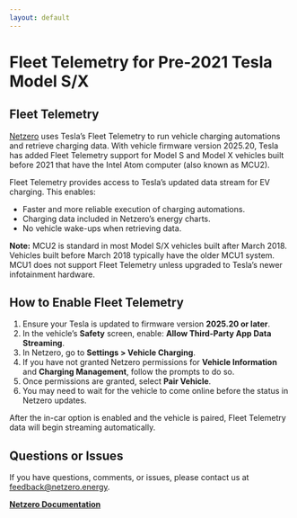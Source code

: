 ```yaml
---
layout: default
---
```


# Fleet Telemetry for Pre-2021 Tesla Model S/X

## Fleet Telemetry

[Netzero](https://www.netzero.energy) uses Tesla’s Fleet Telemetry to run vehicle charging
automations and retrieve charging data. With vehicle firmware version 2025.20,
Tesla has added Fleet Telemetry support for Model S and Model X vehicles built before 2021 that
have the Intel Atom computer (also known as MCU2).

Fleet Telemetry provides access to Tesla’s updated data stream for EV charging. This enables:

- Faster and more reliable execution of charging automations.
- Charging data included in Netzero’s energy charts.
- No vehicle wake-ups when retrieving data.

**Note:** MCU2 is standard in most Model S/X vehicles built after March 2018.
Vehicles built before March 2018 typically have the older MCU1 system.
MCU1 does not support Fleet Telemetry unless upgraded to Tesla’s newer infotainment hardware.

## How to Enable Fleet Telemetry

1. Ensure your Tesla is updated to firmware version **2025.20 or later**.
2. In the vehicle’s **Safety** screen, enable:
   **Allow Third-Party App Data Streaming**.
3. In Netzero, go to **Settings > Vehicle Charging**.
4. If you have not granted Netzero permissions for **Vehicle Information** and **Charging
   Management**, follow the prompts to do so.
5. Once permissions are granted, select **Pair Vehicle**.
6. You may need to wait for the vehicle to come online before the status in Netzero updates.

After the in-car option is enabled and the vehicle is paired, Fleet Telemetry data will begin
streaming automatically.

## Questions or Issues

If you have questions, comments, or issues, please contact us at [feedback@netzero.energy](mailto:feedback@netzero.energy).

**[Netzero Documentation](https://docs.netzero.energy)**
